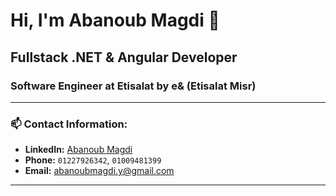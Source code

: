 # Hi, I'm Abanoub Magdi 👋

## Fullstack .NET & Angular Developer

### Software Engineer at Etisalat by e& (Etisalat Misr)

---

### 📫 Contact Information:

- **LinkedIn:** [Abanoub Magdi](https://linkedin.com/in/abanoub-magdi)
- **Phone:** `01227926342`, `01009481399`
- **Email:** [abanoubmagdi.y@gmail.com](mailto:abanoubmagdi.y@gmail.com)

---

<!--
**Abanoub-Magdi/Abanoub-Magdi** is a ✨ _special_ ✨ repository because its `README.md` (this file) appears on your GitHub profile.

Here are some ideas to get you started:

- 🔭 I’m currently working on ...
- 🌱 I’m currently learning ...
- 👯 I’m looking to collaborate on ...
- 🤔 I’m looking for help with ...
- 💬 Ask me about ...
- 📫 How to reach me: ...
- 😄 Pronouns: ...
- ⚡ Fun fact: ...
--> 
